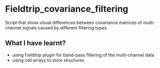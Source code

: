 # Fieldtrip_covariance_filtering

Script that show visual differences between covariance matrices of multi-channel signals caused by different filtering types.

## What I have learnt?

  * using Fieldtrip plugin for band-pass filtering of the multi-channel data 
  * using cell arrays to store structures
